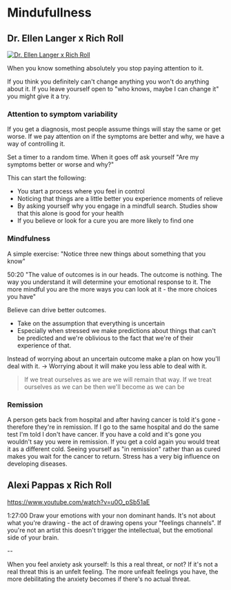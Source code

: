 # Mindufullness

## Dr. Ellen Langer x Rich Roll

[![Dr. Ellen Langer x Rich Roll](https://img.youtube.com/vi/upTm2kTYxNQ/0.jpg)](https://www.youtube.com/watch?v=upTm2kTYxNQ)

When you know something absolutely you stop paying attention to it.

If you think you definitely can't change anything you won't do anything about it.
If you leave yourself open to "who knows, maybe I can change it" you might give it a try.

### Attention to symptom variability

If you get a diagnosis, most people assume things will stay the same or get worse.
If we pay attention on if the symptoms are better and why, we have a way of controlling it.

Set a timer to a random time. When it goes off ask yourself
"Are my symptoms better or worse and why?"

This can start the following:

- You start a process where you feel in control
- Noticing that things are a little better you experience moments of relieve
- By asking yourself why you engage in a mindfull search. Studies show that this alone is good for your health
- If you believe or look for a cure you are more likely to find one

### Mindfulness

A simple exercise: "Notice three new things about something that you know"

50:20 "The value of outcomes is in our heads. The outcome is nothing. The way you understand it will determine your emotional response to it. The more mindful you are the more ways you can look at it - the more choices you have"

Believe can drive better outcomes.

- Take on the assumption that everything is uncertain
- Especially when stressed we make predictions about things that can't be predicted and we're oblivious to the fact that we're of their experience of that.

Instead of worrying about an uncertain outcome make a plan on how you'll deal with it.
-> Worrying about it will make you less able to deal with it.

> If we treat ourselves as we are we will remain that way. If we treat ourselves as we can be then we'll become as we can be

### Remission

A person gets back from hospital and after having cancer is told it's gone - therefore they're in remission.
If I go to the same hospital and do the same test I'm told I don't have cancer.
If you have a cold and it's gone you wouldn't say you were in remission. If you get a cold again you would treat it as a different cold.
Seeing yourself as "in remission" rather than as cured makes you wait for the cancer to return.
Stress has a very big influence on developing diseases.

## Alexi Pappas x Rich Roll

https://www.youtube.com/watch?v=u0O_pSb51aE

1:27:00 Draw your emotions with your non dominant hands.
It's not about what you're drawing - the act of drawing opens your "feelings channels". If you're not an artist this doesn't trigger the intellectual, but the emotional side of your brain.

--

When you feel anxiety ask yourself: Is this a real threat, or not?
If it's not a real threat this is an unfelt feeling.
The more unfealt feelings you have, the more debilitating the anxiety becomes if there's no actual threat.
